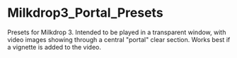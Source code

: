 # Milkdrop3_Portal_Presets

Presets for Milkdrop 3.  Intended to be played in a transparent window, with video images showing through a central "portal" clear section.  Works best if a vignette is added to the video.
